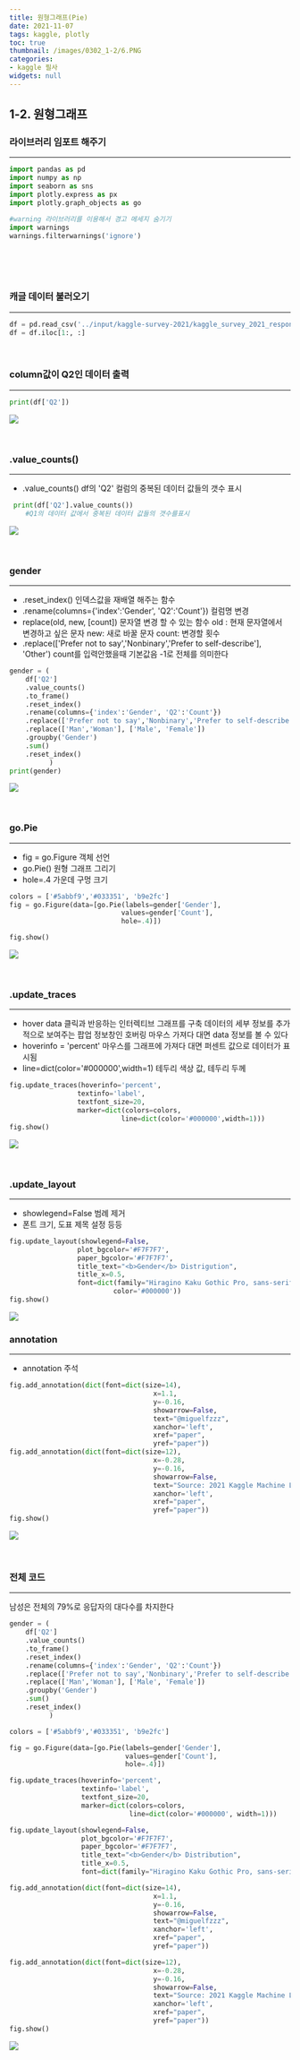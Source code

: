 ```yaml
---
title: 원형그래프(Pie)
date: 2021-11-07
tags: kaggle, plotly
toc: true
thumbnail: /images/0302_1-2/6.PNG
categories: 
- kaggle 필사
widgets: null
---
```


## **1-2. 원형그래프**
### **라이브러리 임포트 해주기**
---
```python
import pandas as pd 
import numpy as np
import seaborn as sns
import plotly.express as px
import plotly.graph_objects as go

#warning 라이브러리를 이용해서 경고 메세지 숨기기
import warnings
warnings.filterwarnings('ignore')     
```

<br>
<br>
<br>

### **캐글 데이터 불러오기**
---

```python
df = pd.read_csv('../input/kaggle-survey-2021/kaggle_survey_2021_responses.csv')
df = df.iloc[1:, :]      
```
<br>

### **column값이 Q2인 데이터 출력**
---

```python
print(df['Q2'])
```
![](/images/0302_1-2/1.PNG)

<br>

### **.value_counts()**
---
- .value_counts()
df의 'Q2' 컬럼의 중복된 데이터 값들의 갯수 표시<br>

```python
 print(df['Q2'].value_counts())
    #Q1의 데이터 값에서 중복된 데이터 값들의 갯수를표시
```
![](/images/0302_1-2/2.PNG)

<br>

### **gender**
---

- .reset_index()
인덱스값을 재배열 해주는 함수
- .rename(columns={'index':'Gender', 'Q2':'Count'})
컬럼명 변경
- replace(old, new, [count])
문자열 변경 할 수 있는 함수
old : 현재 문자열에서 변경하고 싶은 문자
new: 새로 바꿀 문자
count: 변경할 횟수
- .replace(['Prefer not to say','Nonbinary','Prefer to self-describe'], 'Other')
count를 입력안했을때 기본값음 -1로 전체를 의미한다<br>



```python
gender = (
    df['Q2']
    .value_counts()
    .to_frame()
    .reset_index()
    .rename(columns={'index':'Gender', 'Q2':'Count'})
    .replace(['Prefer not to say','Nonbinary','Prefer to self-describe'], 'Other')  
    .replace(['Man','Woman'], ['Male', 'Female']) 
    .groupby('Gender')
    .sum()
    .reset_index()    
          )   
print(gender)
```

![](/images/0302_1-2/3.PNG)

<br>

### **go.Pie**
---


- fig = go.Figure
객체 선언
- go.Pie()
원형 그래프 그리기
- hole=.4
가운데 구멍 크기


```python
colors = ['#5abbf9','#033351', 'b9e2fc']
fig = go.Figure(data=[go.Pie(labels=gender['Gender'],
                            values=gender['Count'],
                            hole=.4)])

fig.show()
```
![](/images/0302_1-2/4.PNG)

<br>

### **.update_traces**
---

- hover data
클릭과 반응하는 인터렉티브 그래프를 구축
데이터의 세부 정보를 추가적으로 보여주는 팝업 정보창인 호버링
마우스 가져다 대면 data 정보를 볼 수 있다
- hoverinfo = 'percent'
마우스를 그래프에 가져다 대면 퍼센트 값으로 데이터가 표시됨<br>
- line=dict(color='#000000',width=1)
테두리 색상 값, 테두리 두께


```python
fig.update_traces(hoverinfo='percent',
                 textinfo='label',
                 textfont_size=20,
                 marker=dict(colors=colors,
                            line=dict(color='#000000',width=1)))
fig.show()
```
![](/images/0302_1-2/7.PNG)

<br>

### **.update_layout**
---
- showlegend=False
범례 제거<br>
- 폰트 크기, 도표 제목 설정 등등

```python
fig.update_layout(showlegend=False,
                 plot_bgcolor='#F7F7F7',
                 paper_bgcolor='#F7F7F7',
                 title_text="<b>Gender</b> Distrigution",
                 title_x=0.5,
                 font=dict(family="Hiragino Kaku Gothic Pro, sans-serif",size =25,
                          color='#000000'))
fig.show()
```
![](/images/0302_1-2/5.PNG)
<br>
 
### **annotation**
---
- annotation
주석


```python
fig.add_annotation(dict(font=dict(size=14),
                                    x=1.1,
                                    y=-0.16,
                                    showarrow=False,
                                    text="@miguelfzzz",
                                    xanchor='left',
                                    xref="paper",
                                    yref="paper"))
fig.add_annotation(dict(font=dict(size=12),
                                    x=-0.28,
                                    y=-0.16,
                                    showarrow=False,
                                    text="Source: 2021 Kaggle Machine Learning & Data Science Survey",
                                    xanchor='left',
                                    xref="paper",
                                    yref="paper"))
fig.show()
```
![](/images/0302_1-2/6.PNG)

<br>

### **전체 코드**
---
남성은 전체의 79%로 응답자의 대다수를 차지한다

```python
gender = (
    df['Q2']
    .value_counts()
    .to_frame()
    .reset_index()
    .rename(columns={'index':'Gender', 'Q2':'Count'})
    .replace(['Prefer not to say','Nonbinary','Prefer to self-describe'], 'Other')  
    .replace(['Man','Woman'], ['Male', 'Female']) 
    .groupby('Gender')
    .sum()
    .reset_index()    
          )   

colors = ['#5abbf9','#033351', 'b9e2fc']

fig = go.Figure(data=[go.Pie(labels=gender['Gender'], 
                             values=gender['Count'], 
                             hole=.4)])

fig.update_traces(hoverinfo='percent', 
                  textinfo='label', 
                  textfont_size=20,
                  marker=dict(colors=colors, 
                              line=dict(color='#000000', width=1)))

fig.update_layout(showlegend=False, 
                  plot_bgcolor='#F7F7F7', 
                  paper_bgcolor='#F7F7F7',
                  title_text="<b>Gender</b> Distribution",
                  title_x=0.5,
                  font=dict(family="Hiragino Kaku Gothic Pro, sans-serif", size=25, color='#000000'))

fig.add_annotation(dict(font=dict(size=14),
                                    x=1.1,
                                    y=-0.16,
                                    showarrow=False,
                                    text="@miguelfzzz",
                                    xanchor='left',
                                    xref="paper",
                                    yref="paper"))

fig.add_annotation(dict(font=dict(size=12),
                                    x=-0.28,
                                    y=-0.16,
                                    showarrow=False,
                                    text="Source: 2021 Kaggle Machine Learning & Data Science Survey",
                                    xanchor='left',
                                    xref="paper",
                                    yref="paper"))
fig.show()
```
![](/images/0302_1-2/6.PNG)


<br>
<br>